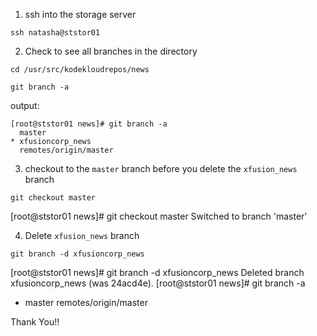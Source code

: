 1. ssh into the storage server 

`ssh natasha@ststor01`

2. Check to see all branches in the directory

```
cd /usr/src/kodekloudrepos/news

git branch -a
```

output: 
```
[root@ststor01 news]# git branch -a
  master
* xfusioncorp_news
  remotes/origin/master
```

3. checkout to the `master` branch before you delete the `xfusion_news` branch 

```
git checkout master
```

[root@ststor01 news]# git checkout master
Switched to branch 'master'


4. Delete `xfusion_news` branch 

```
git branch -d xfusioncorp_news

```

[root@ststor01 news]# git branch -d xfusioncorp_news
Deleted branch xfusioncorp_news (was 24acd4e).
[root@ststor01 news]# git branch -a 
* master
  remotes/origin/master


Thank You!!